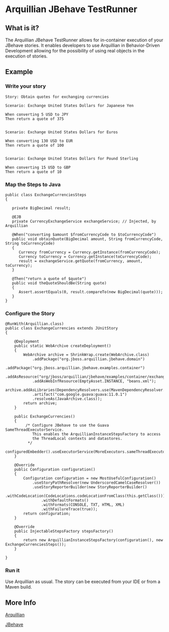 Arquillian JBehave TestRunner
=============================

## What is it?

The Arquillian JBehave TestRunner allows for in-container execution of your JBehave stories.
It enables developers to use Arquillian in Behavior-Driven Development
allowing for the possibility of using real objects in the execution of stories.   

## Example ##

### Write your story

    Story: Obtain quotes for exchanging currencies

    Scenario: Exchange United States Dollars for Japanese Yen

    When converting 5 USD to JPY
    Then return a quote of 375


    Scenario: Exchange United States Dollars for Euros

    When converting 130 USD to EUR
    Then return a quote of 100


    Scenario: Exchange United States Dollars for Pound Sterling

    When converting 15 USD to GBP
    Then return a quote of 10

### Map the Steps to Java

    public class ExchangeCurrenciesSteps
    {

       private BigDecimal result;

       @EJB
       private CurrencyExchangeService exchangeService; // Injected, by Arquillian 

       @When("converting $amount $fromCurrencyCode to $toCurrencyCode")
       public void obtainQuote(BigDecimal amount, String fromCurrencyCode, String toCurrencyCode)
       {
          Currency fromCurrency = Currency.getInstance(fromCurrencyCode);
          Currency toCurrency = Currency.getInstance(toCurrencyCode);
          result = exchangeService.getQuote(fromCurrency, amount, toCurrency);
       }

       @Then("return a quote of $quote")
       public void theQuoteShouldBe(String quote)
       {
          Assert.assertEquals(0, result.compareTo(new BigDecimal(quote)));
       }
    }

### Configure the Story

    @RunWith(Arquillian.class)
    public class ExchangeCurrencies extends JUnitStory
    {
    
        @Deployment
        public static WebArchive createDeployment()
        {
            WebArchive archive = ShrinkWrap.create(WebArchive.class)
                .addPackage("org.jboss.arquillian.jbehave.domain")
                .addPackage("org.jboss.arquillian.jbehave.examples.container")
                .addAsResource("org/jboss/arquillian/jbehave/examples/container/exchange_currencies.story")
                .addAsWebInfResource(EmptyAsset.INSTANCE, "beans.xml");
            archive.addAsLibraries(DependencyResolvers.use(MavenDependencyResolver.class)
                .artifact("com.google.guava:guava:11.0.1")
                .resolveAs(JavaArchive.class));
            return archive;
        }
    
        public ExchangeCurrencies()
        {
             /* Configure JBehave to use the Guava SameThreadExecutorService.
                This enables the ArquillianInstanceStepsFactory to access
                the ThreadLocal contexts and datastores.
              */
            configuredEmbedder().useExecutorService(MoreExecutors.sameThreadExecutor());
        }
    
        @Override
        public Configuration configuration()
        {
            Configuration configuration = new MostUsefulConfiguration()
                .useStoryPathResolver(new UnderscoredCamelCaseResolver())
                .useStoryReporterBuilder(new StoryReporterBuilder()
                    .withCodeLocation(CodeLocations.codeLocationFromClass(this.getClass()))
                    .withDefaultFormats()
                    .withFormats(CONSOLE, TXT, HTML, XML)
                    .withFailureTrace(true));
            return configuration;
        }
    
        @Override
        public InjectableStepsFactory stepsFactory()
        {
            return new ArquillianInstanceStepsFactory(configuration(), new ExchangeCurrenciesSteps());
        }
    
    }

### Run it

Use Arquillian as usual. The story can be executed from your IDE or from a Maven build.

## More Info

[Arquillian](http://jboss.org/arquillian/)

[JBehave](http://jbehave.org/)